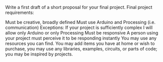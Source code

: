 Write a first draft of a short proposal for your final project. Final project requirements: 

Must be creative, broadly defined
Must use Arduino and Processing (i.e. communication)
Exceptions: If your project is sufficiently complex I will allow only Arduino or only Processing
Must be responsive
A person using your project must perceive it to be responding instantly
You may use any resources you can find. You may add items you have at home or wish to purchase, you may use any libraries, examples, circuits, or parts of code; you may be inspired by projects.
